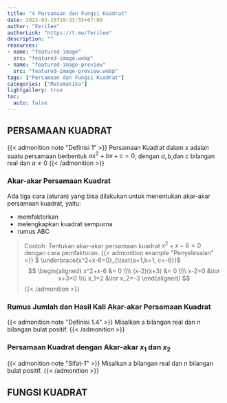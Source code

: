 ```yaml
---
title: "4 Persamaan dan Fungsi Kuadrat"
date: 2022-03-16T19:33:55+07:00
author: "Ferilee"
authorLink: "https://t.me/ferilee"
description: ""
resources:
- name: "featured-image"
  src: "featured-image.webp"
- name: "featured-image-preview"
  src: "featured-image-preview.webp"
tags: ["Persamaan dan Fungsi Kuadrat"]
categories: ["Matematika"]
lightgallery: true
toc:
  auto: false
---
```


## PERSAMAAN KUADRAT
{{< admonition note "Definisi 1" >}}
Persamaan Kuadrat dalam $x$ adalah suatu persamaan berbentuk $ax^2+bx+c=0$, dengan $a,b$,dan $c$ bilangan real dan $a\not=0$
{{< /admonition >}}

### Akar-akar Persamaan Kuadrat
Ada tiga cara (aturan) yang bisa dilakukan untuk menentukan akar-akar persamaan kuadrat, yaitu: 
* memfaktorkan
* melengkapkan kuadrat sempurna
* rumus ABC

> Contoh: Tentukan akar-akar persamaan kuadrat $x^2+x-6=0$ dengan cara pemfaktoran.
{{< admonition example "Penyelesaian" >}}
$ \underbrace{x^2+x-6=0}_{\text{a=1,b=1, c=-6}}$ \
$$ \begin{aligned} x^2+x-6 &= 0 \\\\ (x-2)(x+3) &= 0 \\\\ x-2=0 &\lor x+3=0 \\\\ x_1=2 &\lor x_2=-3 \end{aligned} $$
{{< /admonition >}}

### Rumus Jumlah dan Hasil Kali Akar-akar Persamaan Kuadrat
{{< admonition note "Definisi 1.4" >}}
Misalkan a bilangan real dan n bilangan bulat positif.
{{< /admonition >}}

### Persamaan Kuadrat dengan Akar-akar $x_1$ dan $x_2$
{{< admonition note "Sifat-1" >}}
Misalkan a bilangan real dan n bilangan bulat positif.
{{< /admonition >}}

## FUNGSI KUADRAT
